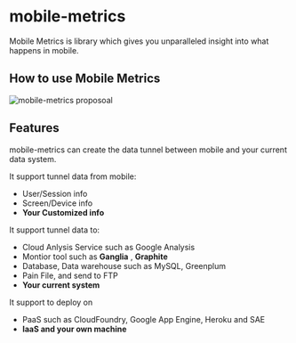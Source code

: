 mobile-metrics
=============
Mobile Metrics  is library which gives you unparalleled insight into what happens in mobile. 


How to use Mobile Metrics
-------------
![mobile-metrics proposoal](https://raw.github.com/yankay/mobile-metrics/master/doc/proposoal.png)

Features
-------------
mobile-metrics can create the data tunnel between mobile and your current data system. 

It support tunnel data from mobile:
* User/Session info
* Screen/Device info
* **Your Customized info**

It support tunnel data to:
* Cloud Anlysis Service such as Google Analysis
* Montior tool such as **Ganglia** , **Graphite**
* Database, Data warehouse such as MySQL, Greenplum
* Pain File, and send to FTP
* **Your current system**

It support to deploy on
* PaaS such as CloudFoundry, Google App Engine, Heroku and SAE
* **IaaS and your own machine**
